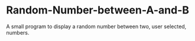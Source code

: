 # Random-Number-between-A-and-B
A small program to display a random number between two, user selected, numbers.
